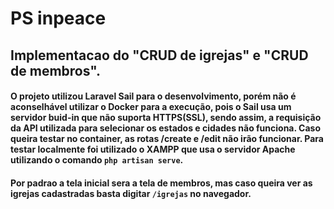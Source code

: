 # PS inpeace

## Implementacao do "CRUD de igrejas" e "CRUD de membros".

#### O projeto utilizou Laravel Sail para o desenvolvimento, porém não é aconselhável utilizar o Docker para a execução, pois o Sail usa um servidor buid-in que não suporta HTTPS(SSL), sendo assim, a requisição da API utilizada para selecionar os estados e cidades não funciona. Caso queira testar no container, as rotas /create e /edit não irão funcionar. Para testar localmente foi utilizado o XAMPP que usa o servidor Apache utilizando o comando `php artisan serve`.

#### Por padrao a tela inicial sera a tela de membros, mas caso queira ver as igrejas cadastradas basta digitar `/igrejas` no navegador.

